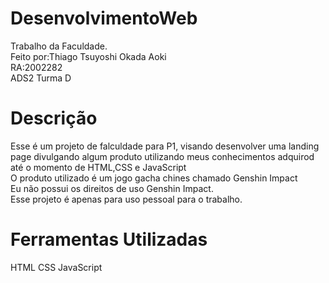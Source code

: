 # DesenvolvimentoWeb
Trabalho da Faculdade.<br>
Feito por:Thiago Tsuyoshi Okada Aoki<br>
RA:2002282<br>
ADS2 Turma D

# Descrição
Esse é um projeto de falculdade para P1, visando desenvolver uma landing page divulgando algum produto utilizando meus conhecimentos adquirod até o momento de HTML,CSS e JavaScript<br>
O produto utilizado é um jogo gacha chines chamado Genshin Impact<br>
Eu não possui os direitos de uso Genshin Impact.<br>
Esse projeto é apenas para uso pessoal para o trabalho.

# Ferramentas Utilizadas
HTML 
CSS
JavaScript

